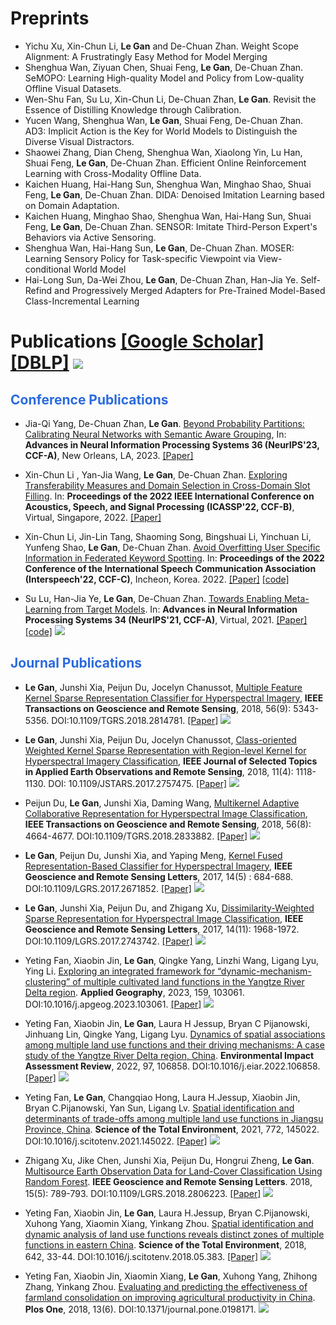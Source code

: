 # Preprints
- Yichu Xu, Xin-Chun Li, **Le Gan** and De-Chuan Zhan. Weight Scope Alignment: A Frustratingly Easy Method for Model Merging
- Shenghua Wan, Ziyuan Chen, Shuai Feng, **Le Gan**, De-Chuan Zhan. SeMOPO: Learning High-quality Model and Policy from Low-quality Offline Visual Datasets.
- Wen-Shu Fan, Su Lu, Xin-Chun Li, De-Chuan Zhan, **Le Gan**. Revisit the Essence of Distilling Knowledge through Calibration.
- Yucen Wang, Shenghua Wan, **Le Gan**, Shuai Feng, De-Chuan Zhan. AD3: Implicit Action is the Key for World Models to Distinguish the Diverse Visual Distractors. 
- Shaowei Zhang, Dian Cheng, Shenghua Wan, Xiaolong Yin, Lu Han, Shuai Feng, **Le Gan**, De-Chuan Zhan. Efficient Online Reinforcement Learning with Cross-Modality Offline Data.
- Kaichen Huang, Hai-Hang Sun, Shenghua Wan, Minghao Shao, Shuai Feng, **Le Gan**, De-Chuan Zhan. DIDA: Denoised Imitation Learning based on Domain Adaptation.
- Kaichen Huang, Minghao Shao, Shenghua Wan, Hai-Hang Sun, Shuai Feng, **Le Gan**, De-Chuan Zhan. SENSOR: Imitate Third-Person Expert's Behaviors via Active Sensoring.
- Shenghua Wan, Hai-Hang Sun, **Le Gan**, De-Chuan Zhan. MOSER: Learning Sensory Policy for Task-specific Viewpoint via View-conditional World Model
- Hai-Long Sun, Da-Wei Zhou, **Le Gan**, De-Chuan Zhan, Han-Jia Ye. Self-Refind and Progressively Merged Adapters for Pre-Trained Model-Based Class-Incremental Learning

# Publications [[Google Scholar]](https://scholar.google.com/citations?user=cCD5SDoAAAAJ) [[DBLP]](https://dblp.uni-trier.de/pid/199/0588.html) <a href='https://scholar.google.com/citations?user=cCD5SDoAAAAJ'><img src="https://img.shields.io/endpoint?logo=Google%20Scholar&url=https%3A%2F%2Fcdn.jsdelivr.net%2Fgh%2FAtlasgan%2Fatlasgan.github.io@google-scholar-stats%2Fgs_data_shieldsio.json&labelColor=f6f6f6&color=9cf&style=flat&label=Citations"></a>

## <font color="#2B6ADD"> Conference Publications </font> 

- Jia-Qi Yang, De-Chuan Zhan, **Le Gan**. [Beyond Probability Partitions: Calibrating Neural Networks with Semantic Aware Grouping](https://arxiv.org/abs/2306.04985), In: **Advances in Neural Information Processing Systems 36 (NeurIPS'23, CCF-A)**, New Orleans, LA, 2023. [[Paper]](https://www.semanticscholar.org/reader/d9d0dadc3774292500015b4e62678810bdc7e333)

- Xin-Chun Li , Yan-Jia Wang, **Le Gan**, De-Chuan Zhan. [Exploring Transferability Measures and Domain Selection in Cross-Domain Slot Filling](https://ieeexplore.ieee.org/document/9746890). In: **Proceedings of the 2022 IEEE International Conference on Acoustics, Speech, and Signal Processing (ICASSP'22, CCF-B)**, Virtual, Singapore, 2022. [[Paper]](https://github.com/atlasgan/atlasgan.github.io/blob/main/paper/ICASSP-22.pdf)
  
- Xin-Chun Li, Jin-Lin Tang, Shaoming Song, Bingshuai Li, Yinchuan Li, Yunfeng Shao, **Le Gan**, De-Chuan Zhan. [Avoid Overfitting User Specific Information in Federated Keyword Spotting](https://arxiv.org/abs/2206.08864). In: **Proceedings of the 2022 Conference of the International Speech Communication Association (Interspeech'22, CCF-C)**, Incheon, Korea. 2022. [[Paper]](https://www.semanticscholar.org/reader/78518cfd3295059519a250938a0c9b0117876ac2) [[code]](https://github.com/lxcnju/FedKWS-UI)  

- Su Lu, Han-Jia Ye, **Le Gan**, De-Chuan Zhan. [Towards Enabling Meta-Learning from Target Models](https://proceedings.neurips.cc/paper/2021/hash/43baa6762fa81bb43b39c62553b2970d-Abstract.html). In: **Advances in Neural Information Processing Systems 34 (NeurIPS'21, CCF-A)**, Virtual, 2021. [[Paper]](https://www.semanticscholar.org/reader/9c5caaf7d014d1b1d176258af15bb763d7f62d01) [[code]](https://github.com/njulus/ST)  [![](https://img.shields.io/badge/dynamic/json?logo=Google%20Scholar&url=https%3A%2F%2Fcdn.jsdelivr.net%2Fgh%2FAtlasgan%2Fatlasgan.github.io@google-scholar-stats%2Fgs_data.json&query=$['publications']['cCD5SDoAAAAJ:LkGwnXOMwfcC']['num_citations']&labelColor=f6f6f6&color=9cf&style=flat&label=Citations)](https://scholar.google.com/citations?view_op=view_citation&hl=zh-CN&user=cCD5SDoAAAAJ&citation_for_view=cCD5SDoAAAAJ:LkGwnXOMwfcC) 

## <font color="#2B6ADD"> Journal Publications </font>

- **Le Gan**, Junshi Xia, Peijun Du, Jocelyn Chanussot, [Multiple Feature Kernel Sparse Representation Classifier for Hyperspectral Imagery](https://ieeexplore.ieee.org/document/8331283), **IEEE Transactions on Geoscience and Remote Sensing**, 2018, 56(9): 5343-5356. DOI:10.1109/TGRS.2018.2814781. [[Paper]](https://github.com/atlasgan/atlasgan.github.io/blob/main/paper/MFKSRC.pdf)  [![](https://img.shields.io/badge/dynamic/json?logo=Google%20Scholar&url=https%3A%2F%2Fcdn.jsdelivr.net%2Fgh%2FAtlasgan%2Fatlasgan.github.io@google-scholar-stats%2Fgs_data.json&query=$['publications']['cCD5SDoAAAAJ:qjMakFHDy7sC']['num_citations']&labelColor=f6f6f6&color=9cf&style=flat&label=Citations)](https://scholar.google.com/citations?view_op=view_citation&hl=zh-CN&user=cCD5SDoAAAAJ&citation_for_view=cCD5SDoAAAAJ:qjMakFHDy7sC)  

- **Le Gan**, Junshi Xia, Peijun Du, Jocelyn Chanussot, [Class-oriented Weighted Kernel Sparse Representation with Region-level Kernel for Hyperspectral Imagery Classification](https://ieeexplore.ieee.org/document/8064738), **IEEE Journal of Selected Topics in Applied Earth Observations and Remote Sensing**, 2018, 11(4): 1118-1130. DOI: 10.1109/JSTARS.2017.2757475. [[Paper]](https://github.com/atlasgan/atlasgan.github.io/blob/main/paper/CoWKSRC.pdf)  [![](https://img.shields.io/badge/dynamic/json?logo=Google%20Scholar&url=https%3A%2F%2Fcdn.jsdelivr.net%2Fgh%2FAtlasgan%2Fatlasgan.github.io@google-scholar-stats%2Fgs_data.json&query=$['publications']['cCD5SDoAAAAJ:9yKSN-GCB0IC']['num_citations']&labelColor=f6f6f6&color=9cf&style=flat&label=Citations)](https://scholar.google.com/citations?view_op=view_citation&hl=zh-CN&user=cCD5SDoAAAAJ&citation_for_view=cCD5SDoAAAAJ:9yKSN-GCB0IC)  

- Peijun Du, **Le Gan**, Junshi Xia, Daming Wang, [Multikernel Adaptive Collaborative Representation for Hyperspectral Image Classification](https://ieeexplore.ieee.org/document/8372967), **IEEE Transactions on Geoscience and Remote Sensing**, 2018, 56(8): 4664-4677. DOI:10.1109/TGRS.2018.2833882. [[Paper]](https://github.com/atlasgan/atlasgan.github.io/blob/main/paper/MKACRC.pdf) [![](https://img.shields.io/badge/dynamic/json?logo=Google%20Scholar&url=https%3A%2F%2Fcdn.jsdelivr.net%2Fgh%2FAtlasgan%2Fatlasgan.github.io@google-scholar-stats%2Fgs_data.json&query=$['publications']['cCD5SDoAAAAJ:UeHWp8X0CEIC']['num_citations']&labelColor=f6f6f6&color=9cf&style=flat&label=Citations)](https://scholar.google.com/citations?view_op=view_citation&hl=zh-CN&user=cCD5SDoAAAAJ&citation_for_view=cCD5SDoAAAAJ:UeHWp8X0CEIC)   
  
- **Le Gan**, Peijun Du, Junshi Xia, and Yaping Meng, [Kernel Fused Representation-Based Classifier for Hyperspectral Imagery](https://ieeexplore.ieee.org/document/7878546), **IEEE Geoscience and Remote Sensing Letters**, 2017, 14(5) : 684-688. DOI:10.1109/LGRS.2017.2671852. [[Paper]](https://github.com/atlasgan/atlasgan.github.io/blob/main/paper/KFSRC.pdf) [![](https://img.shields.io/badge/dynamic/json?logo=Google%20Scholar&url=https%3A%2F%2Fcdn.jsdelivr.net%2Fgh%2FAtlasgan%2Fatlasgan.github.io@google-scholar-stats%2Fgs_data.json&query=$['publications']['cCD5SDoAAAAJ:u5HHmVD_uO8C']['num_citations']&labelColor=f6f6f6&color=9cf&style=flat&label=Citations)](https://scholar.google.com/citations?view_op=view_citation&hl=zh-CN&user=cCD5SDoAAAAJ&citation_for_view=cCD5SDoAAAAJ:u5HHmVD_uO8C)   

- **Le Gan**, Junshi Xia, Peijun Du, and Zhigang Xu, [Dissimilarity-Weighted Sparse Representation for Hyperspectral Image Classification](https://ieeexplore.ieee.org/document/8038240), **IEEE Geoscience and Remote Sensing Letters**, 2017, 14(11): 1968-1972. DOI:10.1109/LGRS.2017.2743742. [[Paper]](https://github.com/atlasgan/atlasgan.github.io/blob/main/paper/DWSRC.pdf) [![](https://img.shields.io/badge/dynamic/json?logo=Google%20Scholar&url=https%3A%2F%2Fcdn.jsdelivr.net%2Fgh%2FAtlasgan%2Fatlasgan.github.io@google-scholar-stats%2Fgs_data.json&query=$['publications']['cCD5SDoAAAAJ:d1gkVwhDpl0C']['num_citations']&labelColor=f6f6f6&color=9cf&style=flat&label=Citations)](https://scholar.google.com/citations?view_op=view_citation&hl=zh-CN&user=cCD5SDoAAAAJ&citation_for_view=cCD5SDoAAAAJ:d1gkVwhDpl0C)   

- Yeting Fan, Xiaobin Jin, **Le Gan**, Qingke Yang, Linzhi Wang, Ligang Lyu, Ying Li. [Exploring an integrated framework for “dynamic-mechanism-clustering” of multiple cultivated land functions in the Yangtze River Delta region](https://www.sciencedirect.com/science/article/abs/pii/S0143622823001923). **Applied Geography**, 2023, 159, 103061. DOI:10.1016/j.apgeog.2023.103061. [[Paper]](https://github.com/atlasgan/atlasgan.github.io/blob/main/paper/AG23-main.pdf) [![](https://img.shields.io/badge/dynamic/json?logo=Google%20Scholar&url=https%3A%2F%2Fcdn.jsdelivr.net%2Fgh%2FAtlasgan%2Fatlasgan.github.io@google-scholar-stats%2Fgs_data.json&query=$['publications']['cCD5SDoAAAAJ:ufrVoPGSRksC']['num_citations']&labelColor=f6f6f6&color=9cf&style=flat&label=Citations)](https://scholar.google.com/citations?view_op=view_citation&hl=zh-CN&user=cCD5SDoAAAAJ&citation_for_view=cCD5SDoAAAAJ:ufrVoPGSRksC)   

- Yeting Fan, Xiaobin Jin, **Le Gan**, Laura H Jessup, Bryan C Pijanowski, Jinhuang Lin, Qingke Yang, Ligang Lyu. [Dynamics of spatial associations among multiple land use functions and their driving mechanisms: A case study of the Yangtze River Delta region, China](https://www.sciencedirect.com/science/article/pii/S019592552200124X). **Environmental Impact Assessment Review**, 2022, 97, 106858. DOI:10.1016/j.eiar.2022.106858. [[Paper]](https://github.com/atlasgan/atlasgan.github.io/blob/main/paper/EIAR22.pdf) [![](https://img.shields.io/badge/dynamic/json?logo=Google%20Scholar&url=https%3A%2F%2Fcdn.jsdelivr.net%2Fgh%2FAtlasgan%2Fatlasgan.github.io@google-scholar-stats%2Fgs_data.json&query=$['publications']['cCD5SDoAAAAJ:W7OEmFMy1HYC']['num_citations']&labelColor=f6f6f6&color=9cf&style=flat&label=Citations)](https://scholar.google.com/citations?view_op=view_citation&hl=zh-CN&user=cCD5SDoAAAAJ&citation_for_view=cCD5SDoAAAAJ:W7OEmFMy1HYC)     

- Yeting Fan, **Le Gan**, Changqiao Hong, Laura H.Jessup, Xiaobin Jin, Bryan C.Pijanowski, Yan Sun, Ligang Lv. [Spatial identification and determinants of trade-offs among multiple land use functions in Jiangsu Province, China](https://www.sciencedirect.com/science/article/pii/S0048969721000887). **Science of the Total Environment**, 2021, 772, 145022. DOI:10.1016/j.scitotenv.2021.145022. [[Paper]](https://github.com/atlasgan/atlasgan.github.io/blob/main/paper/STE21.pdf) [![](https://img.shields.io/badge/dynamic/json?logo=Google%20Scholar&url=https%3A%2F%2Fcdn.jsdelivr.net%2Fgh%2FAtlasgan%2Fatlasgan.github.io@google-scholar-stats%2Fgs_data.json&query=$['publications']['cCD5SDoAAAAJ:Y0pCki6q_DkC']['num_citations']&labelColor=f6f6f6&color=9cf&style=flat&label=Citations)](https://scholar.google.com/citations?view_op=view_citation&hl=zh-CN&user=cCD5SDoAAAAJ&citation_for_view=cCD5SDoAAAAJ:Y0pCki6q_DkC)   
  
- Zhigang Xu, Jike Chen, Junshi Xia, Peijun Du, Hongrui Zheng, **Le Gan**. [Multisource Earth Observation Data for Land-Cover Classification Using Random Forest](https://ieeexplore.ieee.org/document/8307087). **IEEE Geoscience and Remote Sensing Letters**. 2018, 15(5): 789-793. DOI:10.1109/LGRS.2018.2806223. [[Paper]](https://github.com/atlasgan/atlasgan.github.io/blob/main/paper/Multisource-RF.pdf) [![](https://img.shields.io/badge/dynamic/json?logo=Google%20Scholar&url=https%3A%2F%2Fcdn.jsdelivr.net%2Fgh%2FAtlasgan%2Fatlasgan.github.io@google-scholar-stats%2Fgs_data.json&query=$['publications']['cCD5SDoAAAAJ:2osOgNQ5qMEC']['num_citations']&labelColor=f6f6f6&color=9cf&style=flat&label=Citations)](https://scholar.google.com/citations?view_op=view_citation&hl=zh-CN&user=cCD5SDoAAAAJ&citation_for_view=cCD5SDoAAAAJ:2osOgNQ5qMEC) 
  
- Yeting Fan, Xiaobin Jin, **Le Gan**, Laura H.Jessup, Bryan C.Pijanowski, Xuhong Yang, Xiaomin Xiang, Yinkang Zhou. [Spatial identification and dynamic analysis of land use functions reveals distinct zones of multiple functions in eastern China](https://www.sciencedirect.com/science/article/pii/S0048969718320400). **Science of the Total Environment**, 2018, 642, 33-44. DOI:10.1016/j.scitotenv.2018.05.383. [[Paper]](https://github.com/atlasgan/atlasgan.github.io/blob/main/paper/STE18.pdf) [![](https://img.shields.io/badge/dynamic/json?logo=Google%20Scholar&url=https%3A%2F%2Fcdn.jsdelivr.net%2Fgh%2FAtlasgan%2Fatlasgan.github.io@google-scholar-stats%2Fgs_data.json&query=$['publications']['cCD5SDoAAAAJ:Tyk-4Ss8FVUC']['num_citations']&labelColor=f6f6f6&color=9cf&style=flat&label=Citations)](https://scholar.google.com/citations?view_op=view_citation&hl=zh-CN&user=cCD5SDoAAAAJ&citation_for_view=cCD5SDoAAAAJ:Tyk-4Ss8FVUC) 

- Yeting Fan, Xiaobin Jin, Xiaomin Xiang, **Le Gan**, Xuhong Yang, Zhihong Zhang, Yinkang Zhou. [Evaluating and predicting the effectiveness of farmland consolidation on improving agricultural productivity in China](https://journals.plos.org/plosone/article?id=10.1371/journal.pone.0198171). **Plos One**, 2018, 13(6). DOI:10.1371/journal.pone.0198171. [![](https://img.shields.io/badge/dynamic/json?logo=Google%20Scholar&url=https%3A%2F%2Fcdn.jsdelivr.net%2Fgh%2FAtlasgan%2Fatlasgan.github.io@google-scholar-stats%2Fgs_data.json&query=$['publications']['cCD5SDoAAAAJ:IjCSPb-OGe4C']['num_citations']&labelColor=f6f6f6&color=9cf&style=flat&label=Citations)](https://scholar.google.com/citations?view_op=view_citation&hl=zh-CN&user=cCD5SDoAAAAJ&citation_for_view=cCD5SDoAAAAJ:IjCSPb-OGe4C) 

